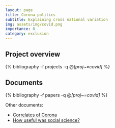 ```yaml
---
layout: page
title: Corona politics
subtitle: Explaining cross national variation
img: assets/img/covid.png
importance: 8
category: exclusion 
---
```


## Project overview

<div class="publications">

  {% bibliography -f projects -q @*[proj~=covid]* %}

</div>

## Documents

<div class="publications">

  {% bibliography -f papers -q @*[proj~=covid]* %}

</div>



Other documents: 
* [Correlates of Corona](https://wzb-ipi.github.io/corona/)
* [How useful was social science?](https://wzb-ipi.github.io/corona/) 
